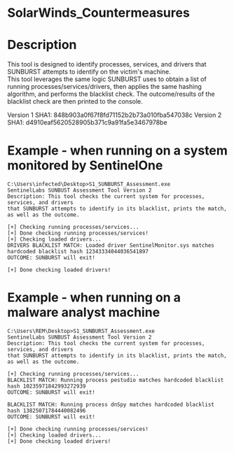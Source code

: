 # SolarWinds_Countermeasures
Description
===========
This tool is designed to identify processes, services, and drivers that SUNBURST attempts to identify on the victim's machine.  
This tool leverages the same logic SUNBURST uses to obtain a list of running processes/services/drivers, then applies the same 
hashing algorithm, and performs the blacklist check.  The outcome/results of the blacklist check are then printed to the console.

Version 1 SHA1: 848b903a0f67f8fd71152b2b73a010fba547038c
Version 2 SHA1: d4910eaf5620528905b371c9a91fa5e3467978be

Example - when running on a system monitored by SentinelOne
===========================================================
```
C:\Users\infected\Desktop>S1_SUNBURST_Assessment.exe
SentinelLabs SUNBUST Assessment Tool Version 2
Description: This tool checks the current system for processes, services, and drivers
that SUNBURST attempts to identify in its blacklist, prints the match, as well as the outcome.

[+] Checking running processes/services...
[+] Done checking running processes/services!
[+] Checking loaded drivers...
DRIVERS BLACKLIST MATCH: Loaded driver SentinelMonitor.sys matches hardcoded blacklist hash 12343334044036541897
OUTCOME: SUNBURST will exit!

[+] Done checking loaded drivers!
```

Example - when running on a malware analyst machine
===================================================
```
C:\Users\REM\Desktop>S1_SUNBURST_Assessment.exe
SentinelLabs SUNBUST Assessment Tool Version 2
Description: This tool checks the current system for processes, services, and drivers
that SUNBURST attempts to identify in its blacklist, prints the match, as well as the outcome.

[+] Checking running processes/services...
BLACKLIST MATCH: Running process pestudio matches hardcoded blacklist hash 10235971842993272939
OUTCOME: SUNBURST will exit!

BLACKLIST MATCH: Running process dnSpy matches hardcoded blacklist hash 13825071784440082496
OUTCOME: SUNBURST will exit!

[+] Done checking running processes/services!
[+] Checking loaded drivers...
[+] Done checking loaded drivers!
```
